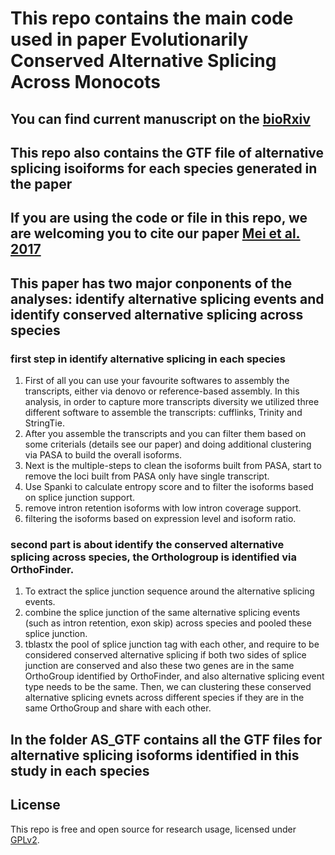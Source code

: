 # This repo contains the main code used in paper **Evolutionarily Conserved Alternative Splicing Across Monocots** 
## You can find current manuscript on the [bioRxiv](http://www.biorxiv.org/content/early/2017/03/25/120469)
## This repo also contains the GTF file of alternative splicing isoiforms for each species generated in the paper
## If you are using the code or file in this repo, we are welcoming you to cite our paper [Mei et al. 2017](http://www.biorxiv.org/content/early/2017/03/25/120469)

##  This paper has two major conponents of the analyses: identify alternative splicing events and identify conserved alternative splicing across species
### first step in identify alternative splicing in each species
1. First of all you can use your favourite softwares to assembly the transcripts, either via denovo or reference-based assembly. In this analysis, in order to capture more transcripts diversity we utilized three different software to assemble the transcripts: cufflinks, Trinity and StringTie.
2. After you assemble the transcripts and you can filter them based on some criterials (details see our paper) and doing additional clustering via PASA to build the overall isoforms.
3. Next is the multiple-steps to clean the isoforms built from PASA, start to remove the loci built from PASA only have single transcript.
4. Use Spanki to calculate entropy score and to filter the isoforms based on splice junction support.
5. remove intron retention isoforms with low intron coverage support.
6. filtering the isoforms based on expression level and isoform ratio.

### second part is about identify the conserved alternative splicing across species, the Orthologroup is identified via OrthoFinder.
1. To extract the splice junction sequence around the alternative splicing events.
2. combine the splice junction of the same alternative splicing events (such as intron retention, exon skip) across species and pooled these splice junction.
3. tblastx the pool of splice junction tag with each other, and require to be considered conserved alternative splicing if both two sides of splice junction are conserved and also these two genes are in the same OrthoGroup identified by OrthoFinder, and also alternative splicing event type needs to be the same. Then, we can clustering these conserved alternative splicing evnets across different species if they are in the same OrthoGroup and share with each other.

## In the folder AS_GTF contains all the GTF files for alternative splicing isoforms identified in this study in each species

## License
This repo is free and open source for research usage, licensed under [GPLv2](https://www.gnu.org/licenses/old-licenses/gpl-2.0.en.html). 
